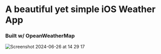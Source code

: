 # A beautiful yet simple iOS Weather App
### Built w/ OpeanWeatherMap

![Screenshot 2024-06-26 at 14 29 17](https://github.com/keremsemiz/SwiftWeatherApp/assets/97160209/bfae8cc5-19e0-452e-89dc-3448eb7a05ec)
